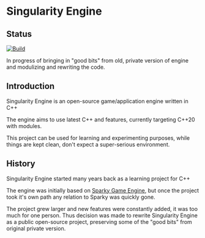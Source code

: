 # Singularity Engine

## Status

[![Build](https://github.com/DatCaptainHorse/SingularityEngine/actions/workflows/build.yml/badge.svg?branch=master)](https://github.com/DatCaptainHorse/SingularityEngine/actions/workflows/build.yml)

In progress of bringing in "good bits" from old, private version of engine and modulizing and rewriting the code.

## Introduction

Singularity Engine is an open-source game/application engine written in C++

The engine aims to use latest C++ and features, currently targeting C++20 with modules.

This project can be used for learning and experimenting purposes,
while things are kept clean, don't expect a super-serious environment.

## History

Singularity Engine started many years back as a learning project for C++

The engine was initially based on [Sparky Game Engine](https://github.com/TheCherno/Sparky),
but once the project took it's own path any relation to Sparky was quickly gone.

The project grew larger and new features were constantly added, it was too much for one person.
Thus decision was made to rewrite Singularity Engine as a public open-source project,
preserving some of the "good bits" from original private version.
